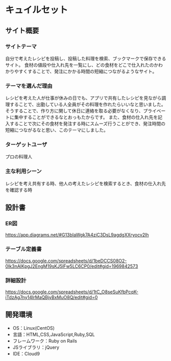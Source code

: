 # キュイルセット

## サイト概要
### サイトテーマ
自分で考えたレシピを投稿し、投稿した料理を検索、ブックマークで保存できるサイト。
食材の値段や仕入れ先を一覧にし、どの食材をどこで仕入れたのかわかりやすくすることで、発注にかかる時間の短縮につながるようなサイト。

### テーマを選んだ理由
レシピを考えた人が仕事が休みの日でも、アプリで共有したレシピを見ながら調理することで、出勤している人全員がその料理を作れたらいいなと思いました。
そうすることで、作り方に関して休日に連絡を取る必要がなくなり、プライベートに集中することができるなとおっもたからです。
また、食材の仕入れ先を記入することで次にその食材を発注する時にスムーズ行うことができ、発注時間の短縮につながるなと思い、このテーマにしました。

### ターゲットユーザ
プロの料理人

### 主な利用シーン
レシピを考え共有する時、他人の考えたレシピを検索するとき、食材の仕入れ先を確認する時

## 設計書
### ER図
https://app.diagrams.net/#G13bIaWgk7A4ziC3DsL9agdgXXryocv2lh
### テーブル定義書
https://docs.google.com/spreadsheets/d/1beDCCS08O2-0Ik3nAlKpgJ2EngM19sKJ5lFw5LC6CP0/edit#gid=1969842573
### 詳細設計
https://docs.google.com/spreadsheets/d/1tC_O8seSuKfbPcqK-iTdzAg7ny14IrMaQBjyBxMuO8Q/edit#gid=0

## 開発環境
- OS：Linux(CentOS)
- 言語：HTML,CSS,JavaScript,Ruby,SQL
- フレームワーク：Ruby on Rails
- JSライブラリ：jQuery
- IDE：Cloud9
